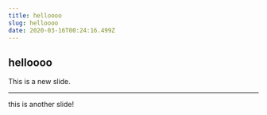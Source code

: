 ```yaml
---
title: helloooo
slug: helloooo
date: 2020-03-16T00:24:16.499Z
---
```

helloooo
  ---
  This is a new slide.
  ***
  this is another slide!
  
